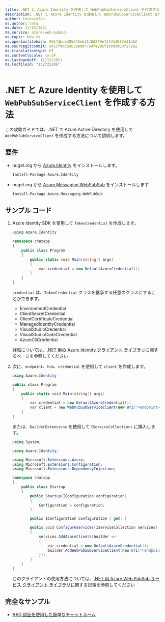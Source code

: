 ```yaml
---
title: .NET と Azure Identity を使用して WebPubSubServiceClient を作成する方法
description: .NET と Azure Identity を使用して WebPubSubServiceClient を作成する方法
author: terencefan
ms.author: tefa
ms.date: 11/15/2021
ms.service: azure-web-pubsub
ms.topic: how-to
ms.openlocfilehash: 95143bce385245eb1130d2f9e7317b46f7e31e62
ms.sourcegitcommit: 0415f4d064530e0d7799fe295f1d8dc003f17202
ms.translationtype: HT
ms.contentlocale: ja-JP
ms.lasthandoff: 11/17/2021
ms.locfileid: "132725206"
---
```

# <a name="how-to-create-a-webpubsubserviceclient-with-net-and-azure-identity"></a>.NET と Azure Identity を使用して `WebPubSubServiceClient` を作成する方法

この攻略ガイドでは、.NET で Azure Active Directory を使用して `WebPubSubServiceClient` を作成する方法について説明します。

## <a name="requirements"></a>要件

- nuget.org から [Azure.Identity](https://www.nuget.org/packages/Azure.Identity) をインストールします。

  ```bash
  Install-Package Azure.Identity
  ```

- nuget.org から [Azure.Messaging.WebPubSub](https://www.nuget.org/packages/Azure.Messaging.WebPubSub) をインストールします

  ```bash
  Install-Package Azure.Messaging.WebPubSub 
  ```

## <a name="sample-codes"></a>サンプル コード

1. Azure Identity SDK を使用して `TokenCredential` を作成します。

    ```C#
    using Azure.Identity

    namespace chatapp 
    {
        public class Program
        {
            public static void Main(string[] args)
            {
                var credential = new DefaultAzureCredential();
            }
        }
    }
    ```

    `credential` は、`TokenCredential` クラスを継承する任意のクラスにすることができます。

    - EnvironmentCredential
    - ClientSecretCredential
    - ClientCertificateCredential
    - ManagedIdentityCredential
    - VisualStudioCredential
    - VisualStudioCodeCredential
    - AzureCliCredential

    詳細については、[.NET 用の Azure Identity クライアント ライブラリ](/dotnet/api/overview/azure/identity-readme)に関するページを参照してください

2. 次に、`endpoint`、`hub`、`credential` を使用して `client` を作成します。 

    ```C#
    using Azure.Identity

    public class Program
    {
        public static void Main(string[] args)
        {
            var credential = new DefaultAzureCredential();
            var client = new WebPubSubServiceClient(new Uri("<endpoint>"), "<hub>", credential);
        }
    }
    ```

    または、`BuilderExtensions` を使用して `IServiceCollections` に挿入します。

    ```C#
    using System;

    using Azure.Identity;

    using Microsoft.Extensions.Azure;
    using Microsoft.Extensions.Configuration;
    using Microsoft.Extensions.DependencyInjection;

    namespace chatapp
    {
        public class Startup
        {
            public Startup(IConfiguration configuration)
            {
                Configuration = configuration;
            }

            public IConfiguration Configuration { get; }

            public void ConfigureServices(IServiceCollection services)
            {
                services.AddAzureClients(builder =>
                {
                    var credential = new DefaultAzureCredential();
                    builder.AddWebPubSubServiceClient(new Uri("<endpoint>"), "<hub>", credential);
                });
            }
        }
    }
    ```

    このクライアントの使用方法については、[.NET 用 Azure Web PubSub サービス クライアント ライブラリ](/dotnet/api/overview/azure/messaging.webpubsub-readme-pre)に関する記事を参照してください

## <a name="complete-sample"></a>完全なサンプル

- [AAD 認証を使用した簡単なチャットルーム](https://github.com/Azure/azure-webpubsub/tree/main/samples/csharp/chatapp-aad)
